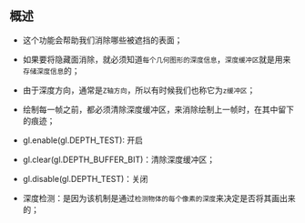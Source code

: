 ## 概述

* 这个功能会帮助我们消除哪些被遮挡的表面；
* 如果要将隐藏面消除，就必须知道`每个几何图形的深度信息`，`深度缓冲区`就是用来`存储深度信息`的；

* 由于深度方向，通常是`Z轴方向`，所以有时候我们也称它为`z缓冲区`；

* 绘制每一帧之前，都必须清除深度缓冲区，来消除绘制上一帧时，在其中留下的痕迹；

* gl.enable(gl.DEPTH_TEST): 开启

* gl.clear(gl.DEPTH_BUFFER_BIT)：清除深度缓冲区；

* gl.disable(gl.DEPTH_TEST)：关闭

* 深度检测：是因为该机制是通过`检测物体的每个像素的深度`来决定是否将其画出来的；